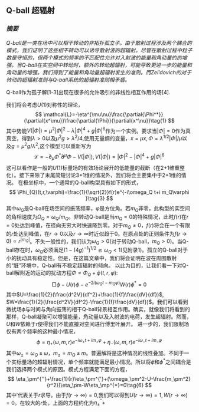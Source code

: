 ## Q-ball 超辐射
### *摘要*
*Q-ball是一类在场中可以相干转动的非拓扑孤立子。由于散射过程涉及两个耦合的模式，我们证明了这些相干转动可以诱导散射波的超辐射。尽管在散射过程中粒子数是守恒的，但两个模式的频率的不匹配性允许对入射波的能量和角动量的的增强。当Q-ball在实空间中转动时，额外的转动超辐射，可能导致更进一步的能量和角动量的增强。我们得到了能量和角动量超辐射发生的准则。而Zel’dovich的对于转动的超辐射准则与Q-ball系统的超辐射准则相矛盾。*

Q-ball作为孤子解[1-3]出现在很多的允许吸引的非线性相互作用的场[4].

我们将会考虑$U(1)$对称性的理论，
$$
\mathcal{L}=-\eta^{\mu\nu}\frac{\partial{\Phi^*}}{\partial{x^\mu}}\frac{\partial{\Phi}}{\partial{x^\nu}}\tag{1}
$$
其中势能$V(|\Phi|)=\mu^2|\Phi|^2-\lambda|\Phi|^4+g|\Phi|^6$作为一个实例。要求当$|\Phi|=0$作为真真空，得到$\lambda>0$以及$\mu^2g>\lambda^2/4$,使用无量纲的变量，$x=\mu x,\Phi=\lambda^{1/2}|\Phi|/\mu$以及$g=\mu^2g/\lambda^2$,这个模型可以重新写为
$$
\mathcal{L}=-\partial_\mu\Phi^*\partial^\mu\Phi-V(|\Phi|),V(|\Phi|)=|\Phi|^2-|\Phi|^4+g|\Phi|^6\tag{2}
$$
这可以看作是一般的$U(1)$标量场的有效场论展开的低能量的截断（在2+1维重整化）。接下来除了末尾简短讨论3+1维的情况外，我们将会主要集中于2+1维的情况。
在极坐标中，一个通常的Q-ball构型具有如下的形式，
$$
\Phi_{Q}(t,r,\varphi)=\frac{1}{\sqrt{2}}f(r)e^{-i\omega_Q t+i m_Q\varphi }\tag{3}
$$
其中$\omega_Q$是Q-ball在场空间的振荡频率，$\varphi$是方位角。若$m_Q$非零，此构型的实空间的角相速度为$\Omega_Q=\omega_Q/m_Q$。非转动Q-ball是当$m_Q=0$的特殊情况，此时$f(r)$在$r=0$处达到峰值，在径向无穷大时快速降到零。对于$m_Q \neq 0$，$f(r)$将会在一个有限的$r$处达到峰值，在$r\rightarrow 0$以及$r \rightarrow \infty$时近似趋于$0$。在原点处的正则条件为$f(r\rightarrow 0)\propto r^{|m_Q|}$。不失一般性的，我们认为$\omega_Q>0$(对于转动Q-ball，$m_Q>0$)。当Q-ball存在时，$\omega_Q$必须满足$(1-(4g)^{-1})^{1/2}\lesssim \omega_Q<1$(见附录1)。孤立的Q-ball对于小的扰动具有稳定性。但是，在这篇文章中，我们将会证明在波在周围散射的“脏”环境中，Q-ball有不稳定超辐射的倾向。
以此为目的，让我们看一下对Q-ball解附近的运动的扰动方程$\Phi=\Phi_Q+\phi(t,r,\varphi)$:
$$
\Box\phi-U(r)\phi-e^{-2i(\omega_Q t-m_Q\varphi)}W(r)\phi^*=0\tag{4}
$$
其中$U=\frac{1}{2}(\frac{d^2V}{df^2}+\frac{1}{f}\frac{dV}{df})$, $W=\frac{1}{2}(\frac{d^2V}{df^2}-\frac{1}{f}\frac{dV}{df})$。我们可以看到微扰场$\phi$与时间与角向振荡的相干Q-ball背景相互作用。确实，就像我们将看到的那样，Q-ball凝聚可以增强能量，角动量以及入射波的电荷，发生超辐射。然而，$U$和$W$依赖于$r$使得我们不能直接对空间进行傅里叶展开。
进一步的，我们限制场仅有两个频率的这种最小情况，
$$
\phi=\eta_+(\omega,m,r)e^{-i\omega_+ t+im_+\varphi}+\eta_-(\omega,m,r)e^{-i\omega_- t+im_-\varphi}\tag{5}
$$
其中$\omega_\pm=\omega_Q\pm\omega$，$m_\pm=m_Q\pm m$。普遍解将是这种情况的线性叠加。不同于一个实标量场的超辐射情况，单个频率就能满足最小情况。所以将$\phi$和$\phi^*$之间耦合是我们选择两个模式的原因。模式方程满足下面的方程，
$$
\eta_\pm^{''}+\frac{1}{r}\eta_\pm^{'}+(\omega_\pm^2-U-\frac{m_\pm^2}{r^2})\eta_\pm-W\eta_\mp^{*}=0\tag{6}
$$
其中$'$代表关于$r$求导。由于$f(r\rightarrow \infty)=0$,我们可以得到$U(r\rightarrow \infty)=1,W(r\rightarrow \infty)=0$。在较大的$r$处，上面的方程约化为$\eta_\pm^{''}+$

<!--stackedit_data:
eyJoaXN0b3J5IjpbLTEwNzI5MzU0MTgsMTQyOTczNjc5NywxNj
cwMTQ5ODA5LDE2OTY2MjIyMDAsLTQxNjA4MzM2NiwyMTA1Mzgy
MDQ3XX0=
-->